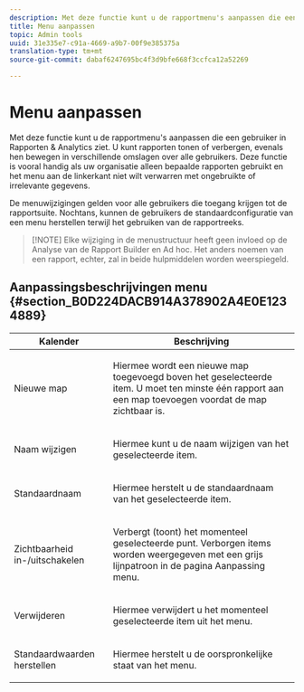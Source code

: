 ```yaml
---
description: Met deze functie kunt u de rapportmenu's aanpassen die een gebruiker in Rapporten & Analytics ziet. U kunt rapporten tonen of verbergen, evenals hen bewegen in verschillende omslagen over alle gebruikers. Deze functie is vooral handig als uw organisatie alleen bepaalde rapporten gebruikt en het menu aan de linkerkant niet wilt verwarren met ongebruikte of irrelevante gegevens.
title: Menu aanpassen
topic: Admin tools
uuid: 31e335e7-c91a-4669-a9b7-00f9e385375a
translation-type: tm+mt
source-git-commit: dabaf6247695bc4f3d9bfe668f3ccfca12a52269

---
```



# Menu aanpassen

Met deze functie kunt u de rapportmenu&#39;s aanpassen die een gebruiker in Rapporten &amp; Analytics ziet. U kunt rapporten tonen of verbergen, evenals hen bewegen in verschillende omslagen over alle gebruikers. Deze functie is vooral handig als uw organisatie alleen bepaalde rapporten gebruikt en het menu aan de linkerkant niet wilt verwarren met ongebruikte of irrelevante gegevens.

De menuwijzigingen gelden voor alle gebruikers die toegang krijgen tot de rapportsuite. Nochtans, kunnen de gebruikers de standaardconfiguratie van een menu herstellen terwijl het gebruiken van de rapportreeks.

>[!NOTE] Elke wijziging in de menustructuur heeft geen invloed op de Analyse van de Rapport Builder en Ad hoc. Het anders noemen van een rapport, echter, zal in beide hulpmiddelen worden weerspiegeld.

## Aanpassingsbeschrijvingen menu {#section_B0D224DACB914A378902A4E0E1234889}

<table id="table_E609632569EB499184E56618C2CEF742"> 
 <thead> 
  <tr> 
   <th colname="col1" class="entry"> Kalender </th> 
   <th colname="col2" class="entry"> Beschrijving </th> 
  </tr> 
 </thead>
 <tbody> 
  <tr> 
   <td colname="col1"> <span class="wintitle"> Nieuwe map</span> </td> 
   <td colname="col2"> <p> Hiermee wordt een nieuwe map toegevoegd boven het geselecteerde item. U moet ten minste één rapport aan een map toevoegen voordat de map zichtbaar is. </p> </td> 
  </tr> 
  <tr> 
   <td colname="col1"> <span class="wintitle"> Naam wijzigen</span> </td> 
   <td colname="col2"> <p> Hiermee kunt u de naam wijzigen van het geselecteerde item. </p> </td> 
  </tr> 
  <tr> 
   <td colname="col1"> <span class="wintitle"> Standaardnaam</span> </td> 
   <td colname="col2"> <p> Hiermee herstelt u de standaardnaam van het geselecteerde item. </p> </td> 
  </tr> 
  <tr> 
   <td colname="col1"> <span class="wintitle"> Zichtbaarheid in-/uitschakelen</span> </td> 
   <td colname="col2"> <p> Verbergt (toont) het momenteel geselecteerde punt. Verborgen items worden weergegeven met een grijs lijnpatroon in de pagina Aanpassing menu. </p> </td> 
  </tr> 
  <tr> 
   <td colname="col1"> <span class="wintitle"> Verwijderen</span> </td> 
   <td colname="col2"> <p> Hiermee verwijdert u het momenteel geselecteerde item uit het menu. </p> </td> 
  </tr> 
  <tr> 
   <td colname="col1"> <span class="wintitle"> Standaardwaarden herstellen</span> </td> 
   <td colname="col2"> <p> Hiermee herstelt u de oorspronkelijke staat van het menu. </p> </td> 
  </tr> 
 </tbody> 
</table>

